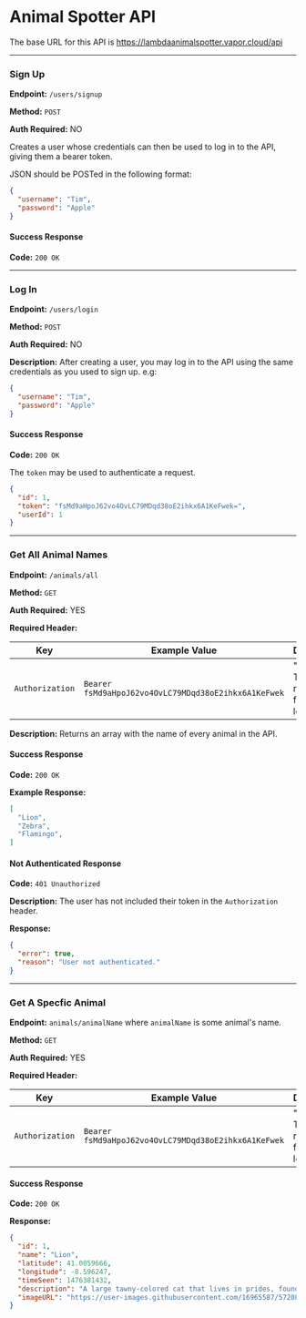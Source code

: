 # Animal Spotter API

The base URL for this API is https://lambdaanimalspotter.vapor.cloud/api

--- 

### Sign Up

**Endpoint:** `/users/signup`

**Method:** `POST`

**Auth Required:** NO

Creates a user whose credentials can then be used to log in to the API, giving them a bearer token.

JSON should be POSTed in the following format: 

``` JSON
{
  "username": "Tim",
  "password": "Apple"
}
```

#### Success Response

**Code:** `200 OK`

--- 

### Log In

**Endpoint:** `/users/login`

**Method:** `POST`

**Auth Required:** NO

**Description:** After creating a user, you may log in to the API using the same credentials as you used to sign up. e.g:

``` JSON 
{
  "username": "Tim",
  "password": "Apple"
}
```

#### Success Response

**Code:** `200 OK`

The `token` may be used to authenticate a request.

``` JSON
{
  "id": 1,
  "token": "fsMd9aHpoJ62vo4OvLC79MDqd38oE2ihkx6A1KeFwek=",
  "userId": 1
}
```

---

### Get All Animal Names

**Endpoint:** `/animals/all`

**Method:** `GET`

**Auth Required:** YES

**Required Header:** 

| Key | Example Value | Description |
|---|---|---|
| `Authorization` | `Bearer fsMd9aHpoJ62vo4OvLC79MDqd38oE2ihkx6A1KeFwek` | "Bearer " + The token returned from logging in | 

**Description:** Returns an array with the name of every animal in the API.

#### Success Response

**Code:** `200 OK`

**Example Response:** 

``` JSON
[
  "Lion",
  "Zebra",
  "Flamingo",
]
```

#### Not Authenticated Response

**Code:** `401 Unauthorized`

**Description:** The user has not included their token in the `Authorization` header.

**Response:**

``` JSON
{
  "error": true,
  "reason": "User not authenticated."
}
```

---

### Get A Specfic Animal

**Endpoint:** `animals/animalName` where `animalName` is some animal's name.

**Method:** `GET`

**Auth Required:** YES

**Required Header:** 

| Key | Example Value | Description |
|---|---|---|
| `Authorization` | `Bearer fsMd9aHpoJ62vo4OvLC79MDqd38oE2ihkx6A1KeFwek` | "Bearer " + The token returned from logging in | 

#### Success Response

**Code:** `200 OK`

**Response:**

``` JSON
{
  "id": 1,
  "name": "Lion",
  "latitude": 41.0059666,
  "longitude": -8.596247,
  "timeSeen": 1476381432,
  "description": "A large tawny-colored cat that lives in prides, found in Africa and northwestern India. The male has a flowing shaggy mane and takes little part in hunting, which is done cooperatively by the females.",
  "imageURL": "https://user-images.githubusercontent.com/16965587/57208108-357e8000-6f8f-11e9-89fa-acd05e383c63.jpg",
}
```
